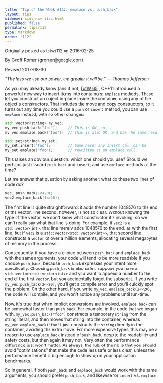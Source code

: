 ```yaml
---
title: "Tip of the Week #112: emplace vs. push_back"
layout: tips
sidenav: side-nav-tips.html
published: false
permalink: tips/112
type: markdown
order: "112"
---
```


Originally posted as totw/112 on 2016-02-25

By Geoff Romer (gromer@google.com)

Revised 2017-08-30

*"The less we use our power, the greater it will be." — Thomas Jefferson*

As you may already know (and if not, [TotW 65](/tips/65)), C++11 introduced a
powerful new way to insert items into containers: `emplace` methods. These let
you construct an object in-place inside the container, using any of the object's
constructors. That includes the move and copy constructors, so it turns out any
time you could use a `push` or `insert` method, you can use `emplace` instead,
with no other changes:

```c++
std::vector<string> my_vec;
my_vec.push_back("foo");     // This is OK, so...
my_vec.emplace_back("foo");  // This is also OK, and has the same result

std::set<string> my_set;
my_set.insert("foo");        // Same here: any insert call can be
my_set.emplace("foo");       // rewritten as an emplace call.
```

This raises an obvious question: which one should you use? Should we perhaps
just discard `push_back` and `insert`, and use `emplace` methods all the time?

Let me answer that question by asking another: what do these two lines of code
do?

```c++
vec1.push_back(1<<20);
vec2.emplace_back(1<<20);
```

The first line is quite straightforward: it adds the number 1048576 to the end
of the vector. The second, however, is not so clear. Without knowing the type of
the vector, we don't know what constructor it's invoking, so we can't really say
what that line is doing. For example, if `vec2` is a `std::vector<int>`, that
line merely adds 1048576 to the end, as with the first line, but if `vec2` is a
`std::vector<std::vector<int>>`, that second line constructs a `vector` of over
a million elements, allocating several megabytes of memory in the process.

Consequently, if you have a choice between `push_back` and `emplace_back` with
the same arguments, your code will tend to be more readable if you choose
`push_back`, because `push_back` expresses your intent more specifically.
Choosing `push_back` is also safer: suppose you have a
`std::vector<std::vector<int>>` and you want to append a number to the end of
the first `vector`, but you accidentally forget the subscript. If you write
`my_vec.push_back(2<<20)`, you'll get a compile error and you'll quickly spot
the problem. On the other hand, if you write `my_vec.emplace_back(2<<20)`, the
code will compile, and you won't notice any problems until run-time.

Now, it's true that when implicit conversions are involved, `emplace_back` can
be somewhat faster than `push_back`. For example, in the code that we began
with, `my_vec.push_back("foo")` constructs a temporary `string` from the string
literal, and then moves that string into the container, whereas
`my_vec.emplace_back("foo")` just constructs the `string` directly in the
container, avoiding the extra move. For more expensive types, this may be a
reason to use `emplace_back` instead of `push_back`, despite the readability and
safety costs, but then again it may not. Very often the performance difference
just won't matter. As always, the rule of thumb is that you should avoid
"optimizations" that make the code less safe or less clear, unless the
performance benefit is big enough to show up in your application benchmarks.

So in general, if both `push_back` and `emplace_back` would work with the same
arguments, you should prefer `push_back`, and likewise for `insert` vs.
`emplace`.


